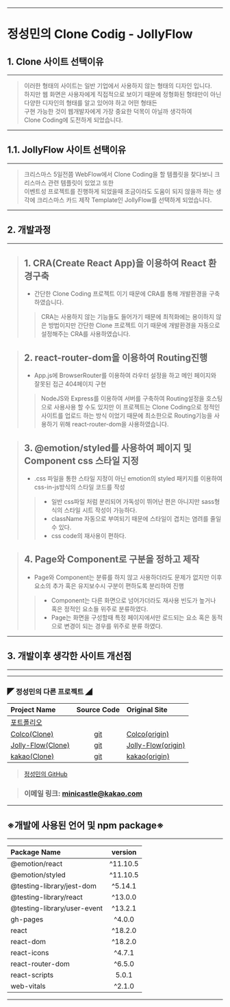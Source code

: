 - - -
# 정성민의 Clone Codig - JollyFlow
## 1. Clone 사이트 선택이유
---
> 이러한 형태의 사이트는 일반 기업에서 사용하지 않는 형태의 디자인 입니다. <br>
> 하지만 웹 화면은  사용자에게 직접적으로 보이기 때문에 정형화된 형태만이 아닌 <br>다양한 디자인의 형태를 알고 있어야 하고 어떤 형태든 <br>구현 가능한 것이 웹개발자에게 가장 중요한 덕목이 아닐까 생각하여 <br>Clone Coding에 도전하게 되었습니다.
---
## 1.1. JollyFlow 사이트 선택이유
---
> 크리스마스 5일전쯤 WebFlow에서 Clone Coding을 할 템플릿을 찾다보니 크리스마스 관련 템플릿이 있었고 또한 <br>
이벤트성 프로젝트를 진행하게 되었을때 조금이라도 도움이 되지 않을까 하는 생각에 크리스마스 카드 제작 Template인 JollyFlow를 선택하게 되었습니다.
---
## 2. 개발과정
---
>## 1. CRA(Create React App)을 이용하여 React 환경구축
> -  간단한 Clone Coding 프로젝트 이기 때문에 CRA를 통해 개발환경을 구축하였습니다.
>> CRA는 사용하지 않는 기능들도 들어가기 때문에 최적화에는 용이하지 않은 방법이지만 간단한 Clone 프로젝트 이기 때문에 개발환경을 자동으로 설정해주는 CRA를 사용하였습니다.

>## 2. react-router-dom을 이용하여 Routing진행
> - App.js에 BrowserRouter를 이용하여 라우터 설정을 하고 메인 페이지와 잘못된 접근 404페이지 구현
>>NodeJS와 Express를 이용하여 서버를 구축하여 Routing설정을 호스팅으로 사용사용 할 수도 있지만 이 프로젝트는 Clone Coding으로 정적인 사이트를 업로드 하는 방식 이었기 때문에 최소한으로 Routing기능을 사용하기 위해 react-router-dom을 사용하였습니다.

>## 3. @emotion/styled를 사용하여 페이지 및 Component css 스타일 지정
> - .css 파일을 통한 스타일 지정이 아닌 emotion의 styled 패키지를 이용하여 css-in-js방식의 스타일 코드를 작성
>> - 일반 css파일 처럼 분리되어 가독성이 뛰어난 편은 아니지만 sass형식의 스타일 시트 작성이 가능하다.
>> - className 자동으로 부여되기 때문에 스타일이 겹치는 염려를 줄일수 있다.
>> - css code의 재사용이 편하다.

>## 4. Page와 Component로 구분을 정하고 제작
> - Page와 Component는 분류를 하지 않고 사용하더라도 문제가 없지만 이후 요소의 추가 혹은 유지보수시 구분이 편하도록 분리하여 진행
>> - Component는 다른 화면으로 넘어가더라도 재사용 빈도가 높거나 혹은 정적인 요소들 위주로 분류하였다.
>> - Page는 화면을 구성할때 특정 페이지에서만 로드되는 요소 혹은 동적으로 변경이 되는 경우를 위주로 분류 하였다.
---
## 3. 개발이후 생각한 사이트 개선점
---
---
### ◤ 정성민의 다른 프로젝트 ◢
| Project Name              | Source Code           | Original Site             |
| :--                       | :--:                  | :--                       |
|[포트폴리오](https://minicastle.github.io/portpolio/)|||
|[Colco(Clone)](https://minicastle.github.io/Clone-Colco/)|[git](https://github.com/minicastle/Clone-Colco)|[Colco(origin)](https://colco.app/)|
|[Jolly-Flow(Clone)](https://minicastle.github.io/Clone-JollyFlow/)|[git](https://github.com/minicastle/Clone-JollyFlow)|[Jolly-Flow(origin)](https://jollyflow.webflow.io/)|
|[kakao(Clone)](https://minicastle.github.io/Clone-Kakao/)|[git](https://github.com/minicastle/Clone-kakao)|[kakao(origin)](https://www.kakaocorp.com/page/)|

> [정성민의 GitHub](https://github.com/minicastle)

> ### 이메일 링크: <minicastle@kakao.com>
---
## ※개발에 사용된 언어 및 npm package※
---
|Package Name                 	| version  	    |
| :--                         	| :--:     		|
|@emotion/react 		        |^11.10.5		|
|@emotion/styled 		        |^11.10.5		|
|@testing-library/jest-dom 	    |^5.14.1		|
|@testing-library/react 	    |^13.0.0		|
|@testing-library/user-event    |^13.2.1		|
|gh-pages 		                |^4.0.0		    |
|react 			                |^18.2.0		|
|react-dom 		                |^18.2.0		|
|react-icons 		            |^4.7.1		    |
|react-router-dom 		        |^6.5.0		    |
|react-scripts 		            |5.0.1		    |
|web-vitals 		            |^2.1.0		    |
---